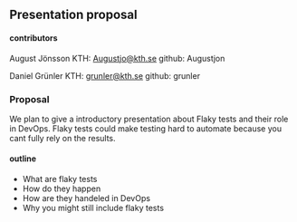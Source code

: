 ## Presentation proposal

#### contributors
August Jönsson 
KTH: Augustjo@kth.se
github: Augustjon

Daniel Grünler
KTH: grunler@kth.se
github: grunler

### Proposal
We plan to give a introductory presentation about Flaky tests and their role in DevOps. Flaky tests could make testing hard to automate because you cant fully rely on the results.

#### outline
* What are flaky tests
* How do they happen
* How are they handeled in DevOps
* Why you might still include flaky tests
